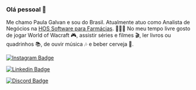 ### Olá pessoal 👋

Me chamo Paula Galvan e sou do Brasil. Atualmente atuo como Analista de Negócios na [HOS Software para Farmácias](https://www.hos.com.br). 👩🏼‍💻
No meu tempo livre gosto de jogar World of Wacraft 🎮, assistir séries e filmes 🎬, ler livros ou quadrinhos 📚, de ouvir música 🎶 e beber cerveja 🍻. 

[![Instagram Badge](https://img.shields.io/badge/Instagram-E4405F?style=for-the-badge&logo=instagram&logoColor=white&link=https://www.instagram.com/paullagalvan/)](https://www.instagram.com/paullagalvan/)

[![Linkedin Badge](https://img.shields.io/badge/LinkedIn-0077B5?style=for-the-badge&logo=linkedin&logoColor=white&link=https://www.linkedin.com/in/paula-galvan-029282163/)](https://www.linkedin.com/in/paula-galvan-029282163/)

[![Discord Badge](https://img.shields.io/badge/Discord-7289DA?style=for-the-badge&logo=discord&logoColor=white&link=https://discord.com/channels/PaulaGalvan#6886)](https://discord.com/channels/@PaulaGalvan#6886)

<!--
**PaulaGalvan/PaulaGalvan** is a ✨ _special_ ✨ repository because its `README.md` (this file) appears on your GitHub profile.

Here are some ideas to get you started:

- 🔭 I’m currently working on ...
- 🌱 I’m currently learning ...
- 👯 I’m looking to collaborate on ...
- 🤔 I’m looking for help with ...
- 💬 Ask me about ...
- 📫 How to reach me: ...
- 😄 Pronouns: ...
- ⚡ Fun fact: ...
-->
